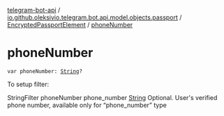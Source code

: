 [telegram-bot-api](../../index.md) / [io.github.oleksivio.telegram.bot.api.model.objects.passport](../index.md) / [EncryptedPassportElement](index.md) / [phoneNumber](./phone-number.md)

# phoneNumber

`var phoneNumber: `[`String`](https://kotlinlang.org/api/latest/jvm/stdlib/kotlin/-string/index.html)`?`

To setup filter:

StringFilter phoneNumber phone_number [String](https://kotlinlang.org/api/latest/jvm/stdlib/kotlin/-string/index.html) Optional. User's verified phone number, available only for
“phone_number” type

